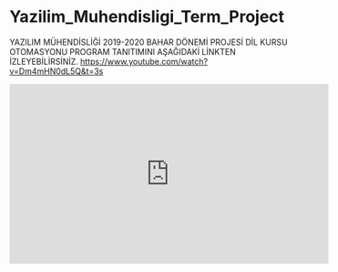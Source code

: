# Yazilim_Muhendisligi_Term_Project

YAZILIM MÜHENDİSLİĞİ 2019-2020 BAHAR DÖNEMİ PROJESİ DİL KURSU OTOMASYONU PROGRAM TANITIMINI AŞAĞIDAKİ LİNKTEN İZLEYEBİLİRSİNİZ. 
https://www.youtube.com/watch?v=Dm4mHN0dL5Q&t=3s


<iframe width="560" height="315"
src="https://www.youtube.com/watch?v=Dm4mHN0dL5Q&t=3s" 
frameborder="0" 
allow="accelerometer; autoplay; encrypted-media; gyroscope; picture-in-picture" 
allowfullscreen></iframe>
